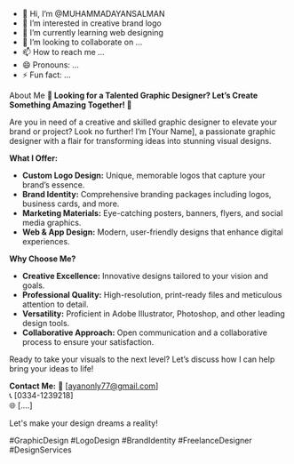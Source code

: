 - 👋 Hi, I’m @MUHAMMADAYANSALMAN
- 👀 I’m interested in creative brand logo
- 🌱 I’m currently learning web designing
- 💞️ I’m looking to collaborate on ...
- 📫 How to reach me ...
- 😄 Pronouns: ...
- ⚡ Fun fact: ...

About Me
**🚀 Looking for a Talented Graphic Designer? Let’s Create Something Amazing Together! 🎨**

Are you in need of a creative and skilled graphic designer to elevate your brand or project? Look no further! I’m [Your Name], a passionate graphic designer with a flair for transforming ideas into stunning visual designs.

**What I Offer:**
- **Custom Logo Design:** Unique, memorable logos that capture your brand’s essence.
- **Brand Identity:** Comprehensive branding packages including logos, business cards, and more.
- **Marketing Materials:** Eye-catching posters, banners, flyers, and social media graphics.
- **Web & App Design:** Modern, user-friendly designs that enhance digital experiences.

**Why Choose Me?**
- **Creative Excellence:** Innovative designs tailored to your vision and goals.
- **Professional Quality:** High-resolution, print-ready files and meticulous attention to detail.
- **Versatility:** Proficient in Adobe Illustrator, Photoshop, and other leading design tools.
- **Collaborative Approach:** Open communication and a collaborative process to ensure your satisfaction.

Ready to take your visuals to the next level? Let’s discuss how I can help bring your ideas to life!

**Contact Me:**
📧 [ayanonly77@gmail.com]  
📞 [0334-1239218]  
🌐 [....]

Let's make your design dreams a reality!

#GraphicDesign #LogoDesign #BrandIdentity #FreelanceDesigner #DesignServices
